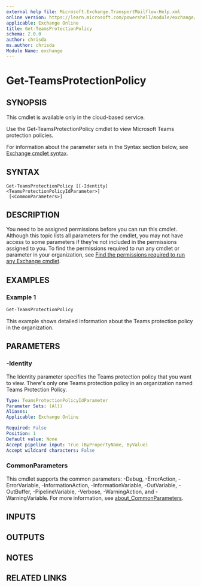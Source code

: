 ```yaml
---
external help file: Microsoft.Exchange.TransportMailflow-Help.xml
online version: https://learn.microsoft.com/powershell/module/exchange/get-teamsprotectionpolicy
applicable: Exchange Online
title: Get-TeamsProtectionPolicy
schema: 2.0.0
author: chrisda
ms.author: chrisda
Module Name: exchange
---
```


# Get-TeamsProtectionPolicy

## SYNOPSIS
This cmdlet is available only in the cloud-based service.

Use the Get-TeamsProtectionPolicy cmdlet to view Microsoft Teams protection policies.

For information about the parameter sets in the Syntax section below, see [Exchange cmdlet syntax](https://learn.microsoft.com/powershell/exchange/exchange-cmdlet-syntax).

## SYNTAX

```
Get-TeamsProtectionPolicy [[-Identity] <TeamsProtectionPolicyIdParameter>]
 [<CommonParameters>]
```

## DESCRIPTION
You need to be assigned permissions before you can run this cmdlet. Although this topic lists all parameters for the cmdlet, you may not have access to some parameters if they're not included in the permissions assigned to you. To find the permissions required to run any cmdlet or parameter in your organization, see [Find the permissions required to run any Exchange cmdlet](https://learn.microsoft.com/powershell/exchange/find-exchange-cmdlet-permissions).

## EXAMPLES

### Example 1
```powershell
Get-TeamsProtectionPolicy
```

This example shows detailed information about the Teams protection policy in the organization.

## PARAMETERS

### -Identity
The Identity parameter specifies the Teams protection policy that you want to view. There's only one Teams protection policy in an organization named Teams Protection Policy.

```yaml
Type: TeamsProtectionPolicyIdParameter
Parameter Sets: (All)
Aliases:
Applicable: Exchange Online

Required: False
Position: 1
Default value: None
Accept pipeline input: True (ByPropertyName, ByValue)
Accept wildcard characters: False
```

### CommonParameters
This cmdlet supports the common parameters: -Debug, -ErrorAction, -ErrorVariable, -InformationAction, -InformationVariable, -OutVariable, -OutBuffer, -PipelineVariable, -Verbose, -WarningAction, and -WarningVariable. For more information, see [about_CommonParameters](https://go.microsoft.com/fwlink/p/?LinkID=113216).

## INPUTS

## OUTPUTS

## NOTES

## RELATED LINKS
